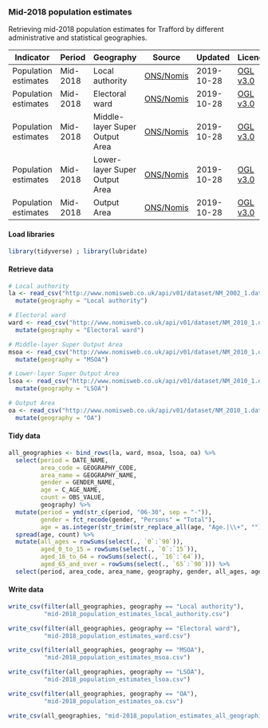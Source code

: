 ### Mid-2018 population estimates

Retrieving mid-2018 population estimates for Trafford by different administrative and statistical geographies.    


|Indicator |Period |Geography |Source |Updated |Licence |
|---|---|---|---|---|---|
|Population estimates |Mid-2018 |Local authority |<a href="https://www.nomisweb.co.uk/query/construct/summary.asp?mode=construct&version=0&dataset=2002" target="_blank">ONS/Nomis</a> |2019-10-28 |<a href="http://www.nationalarchives.gov.uk/doc/open-government-licence/version/3/" target="_blank">OGL v3.0</a> |
|Population estimates |Mid-2018 |Electoral ward |<a href="https://www.nomisweb.co.uk/query/construct/summary.asp?mode=construct&version=0&dataset=2010" target="_blank">ONS/Nomis</a> |2019-10-28 |<a href="http://www.nationalarchives.gov.uk/doc/open-government-licence/version/3/" target="_blank">OGL v3.0</a> |
|Population estimates |Mid-2018 |Middle-layer Super Output Area |<a href="https://www.nomisweb.co.uk/query/construct/summary.asp?mode=construct&version=0&dataset=2010" target="_blank">ONS/Nomis</a> |2019-10-28 |<a href="http://www.nationalarchives.gov.uk/doc/open-government-licence/version/3/" target="_blank">OGL v3.0</a> |
|Population estimates |Mid-2018 |Lower-layer Super Output Area |<a href="https://www.nomisweb.co.uk/query/construct/summary.asp?mode=construct&version=0&dataset=2010" target="_blank">ONS/Nomis</a> |2019-10-28 |<a href="http://www.nationalarchives.gov.uk/doc/open-government-licence/version/3/" target="_blank">OGL v3.0</a> |
|Population estimates |Mid-2018 |Output Area |<a href="https://www.nomisweb.co.uk/query/construct/summary.asp?mode=construct&version=0&dataset=2010" target="_blank">ONS/Nomis</a> |2019-10-28 |<a href="http://www.nationalarchives.gov.uk/doc/open-government-licence/version/3/" target="_blank">OGL v3.0</a> |

#### Load libraries

```r
library(tidyverse) ; library(lubridate)
```

#### Retrieve data

```r
# Local authority
la <- read_csv("http://www.nomisweb.co.uk/api/v01/dataset/NM_2002_1.data.csv?geography=1820327969&date=latest&gender=0...2&c_age=101...191&measures=20100&select=date_name,geography_name,geography_code,gender_name,c_age_name,measures_name,obs_value,obs_status_name") %>% 
  mutate(geography = "Local authority")

# Electoral ward
ward <- read_csv("http://www.nomisweb.co.uk/api/v01/dataset/NM_2010_1.data.csv?geography=1660945005...1660945019,1660945021,1660945020,1660945022...1660945025&date=latest&gender=0...2&c_age=101...191&measures=20100&select=date_name,geography_name,geography_code,gender_name,c_age_name,measures_name,obs_value,obs_status_name") %>% 
  mutate(geography = "Electoral ward")

# Middle-layer Super Output Area
msoa <- read_csv("http://www.nomisweb.co.uk/api/v01/dataset/NM_2010_1.data.csv?geography=1245709510...1245709537&date=latest&gender=0...2&c_age=101...191&measures=20100&select=date_name,geography_name,geography_code,gender_name,c_age_name,measures_name,obs_value,obs_status_name") %>% 
  mutate(geography = "MSOA")

# Lower-layer Super Output Area
lsoa <- read_csv("http://www.nomisweb.co.uk/api/v01/dataset/NM_2010_1.data.csv?geography=1249908541...1249908544,1249908617,1249908620,1249908548...1249908551,1249908553,1249908573,1249908618,1249908619,1249908621,1249908545...1249908547,1249908577,1249908578,1249908554...1249908556,1249908560,1249908563,1249908587,1249908589,1249908591,1249908614,1249908615,1249908557...1249908559,1249908562,1249908564,1249908588,1249908590,1249908611,1249908616,1249908630...1249908634,1249908552,1249908561,1249908565,1249908629,1249908635,1249908574...1249908576,1249908612,1249908613,1249908579,1249908581,1249908582,1249908586,1249908597,1249908598,1249908601...1249908603,1249908530,1249908531,1249908596,1249908606,1249908610,1249908529,1249908592...1249908595,1249908580,1249908583...1249908585,1249908604,1249908536...1249908540,1249908534,1249908605,1249908607...1249908609,1249908523,1249908524,1249908527,1249908599,1249908600,1249908522,1249908526,1249908528,1249908532,1249908535,1249908533,1249908622,1249908627,1249908628,1249908642,1249908636,1249908638...1249908640,1249908643,1249908525,1249908623,1249908624,1249908637,1249908641,1249908510,1249908512,1249908521,1249908625,1249908626,1249908506...1249908508,1249908511,1249908519,1249908515,1249908516,1249908520,1249908571,1249908572,1249908509,1249908513,1249908514,1249908517,1249908518,1249908566...1249908570&date=latest&gender=0...2&c_age=101...191&measures=20100&select=date_name,geography_name,geography_code,gender_name,c_age_name,measures_name,obs_value,obs_status_name") %>% 
  mutate(geography = "LSOA")

# Output Area
oa <- read_csv("http://www.nomisweb.co.uk/api/v01/dataset/NM_2010_1.data.csv?geography=1254126722...1254127431,1254260803...1254260823&date=latest&gender=0...2&c_age=101...191&measures=20100&select=date_name,geography_name,geography_code,gender_name,c_age_name,measures_name,obs_value,obs_status_name") %>% 
  mutate(geography = "OA")
```

#### Tidy data

```r
all_geographies <- bind_rows(la, ward, msoa, lsoa, oa) %>% 
  select(period = DATE_NAME,
         area_code = GEOGRAPHY_CODE,
         area_name = GEOGRAPHY_NAME,
         gender = GENDER_NAME,
         age = C_AGE_NAME,
         count = OBS_VALUE,
         geography) %>% 
  mutate(period = ymd(str_c(period, "06-30", sep = "-")),
         gender = fct_recode(gender, "Persons" = "Total"),
         age = as.integer(str_trim(str_replace_all(age, "Age.|\\+", ""))))  %>% 
  spread(age, count) %>% 
  mutate(all_ages = rowSums(select(., `0`:`90`)),
         aged_0_to_15 = rowSums(select(., `0`:`15`)),
         aged_16_to_64 = rowSums(select(., `16`:`64`)),
         aged_65_and_over = rowSums(select(., `65`:`90`))) %>% 
  select(period, area_code, area_name, geography, gender, all_ages, aged_0_to_15, aged_16_to_64, aged_65_and_over, everything()) 
```

#### Write data

```r
write_csv(filter(all_geographies, geography == "Local authority"), 
          "mid-2018_population_estimates_local_authority.csv")

write_csv(filter(all_geographies, geography == "Electoral ward"), 
          "mid-2018_population_estimates_ward.csv")

write_csv(filter(all_geographies, geography == "MSOA"), 
          "mid-2018_population_estimates_msoa.csv")

write_csv(filter(all_geographies, geography == "LSOA"), 
          "mid-2018_population_estimates_lsoa.csv")

write_csv(filter(all_geographies, geography == "OA"), 
          "mid-2018_population_estimates_oa.csv")

write_csv(all_geographies, "mid-2018_population_estimates_all_geographies.csv")
```

